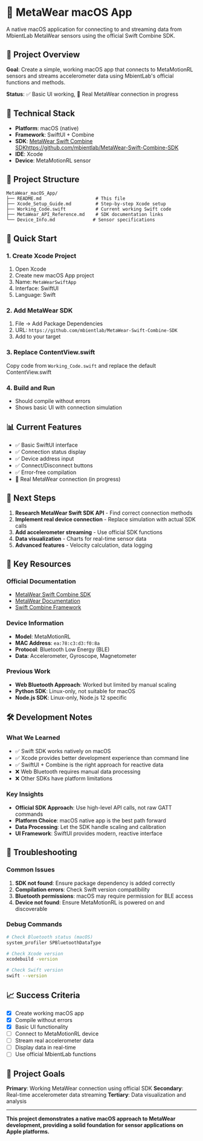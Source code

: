 # 🍎 MetaWear macOS App

A native macOS application for connecting to and streaming data from MbientLab MetaWear sensors using the official Swift Combine SDK.

## 🎯 Project Overview

**Goal**: Create a simple, working macOS app that connects to MetaMotionRL sensors and streams accelerometer data using MbientLab's official functions and methods.

**Status**: ✅ Basic UI working, 🔄 Real MetaWear connection in progress

## 🔧 Technical Stack

- **Platform**: macOS (native)
- **Framework**: SwiftUI + Combine
- **SDK**: [MetaWear Swift Combine SDK]()https://github.com/mbientlab/MetaWear-Swift-Combine-SDK
- **IDE**: Xcode
- **Device**: MetaMotionRL sensor

## 📁 Project Structure

```
MetaWear_macOS_App/
├── README.md                    # This file
├── Xcode_Setup_Guide.md         # Step-by-step Xcode setup
├── Working_Code.swift           # Current working Swift code
├── MetaWear_API_Reference.md    # SDK documentation links
└── Device_Info.md              # Sensor specifications
```

## 🚀 Quick Start

### 1. Create Xcode Project
1. Open Xcode
2. Create new macOS App project
3. Name: `MetaWearSwiftApp`
4. Interface: SwiftUI
5. Language: Swift

### 2. Add MetaWear SDK
1. File → Add Package Dependencies
2. URL: `https://github.com/mbientlab/MetaWear-Swift-Combine-SDK`
3. Add to your target

### 3. Replace ContentView.swift
Copy code from `Working_Code.swift` and replace the default ContentView.swift

### 4. Build and Run
- Should compile without errors
- Shows basic UI with connection simulation

## 📊 Current Features

- ✅ Basic SwiftUI interface
- ✅ Connection status display
- ✅ Device address input
- ✅ Connect/Disconnect buttons
- ✅ Error-free compilation
- 🔄 Real MetaWear connection (in progress)

## 🎯 Next Steps

1. **Research MetaWear Swift SDK API** - Find correct connection methods
2. **Implement real device connection** - Replace simulation with actual SDK calls
3. **Add accelerometer streaming** - Use official SDK functions
4. **Data visualization** - Charts for real-time sensor data
5. **Advanced features** - Velocity calculation, data logging

## 🔗 Key Resources

### Official Documentation
- [MetaWear Swift Combine SDK](https://github.com/mbientlab/MetaWear-Swift-Combine-SDK)
- [MetaWear Documentation](https://mbientlab.com/docs/)
- [Swift Combine Framework](https://developer.apple.com/documentation/combine)

### Device Information
- **Model**: MetaMotionRL
- **MAC Address**: `ea:78:c3:d3:f0:8a`
- **Protocol**: Bluetooth Low Energy (BLE)
- **Data**: Accelerometer, Gyroscope, Magnetometer

### Previous Work
- **Web Bluetooth Approach**: Worked but limited by manual scaling
- **Python SDK**: Linux-only, not suitable for macOS
- **Node.js SDK**: Linux-only, Node.js 12 specific

## 🛠️ Development Notes

### What We Learned
- ✅ Swift SDK works natively on macOS
- ✅ Xcode provides better development experience than command line
- ✅ SwiftUI + Combine is the right approach for reactive data
- ❌ Web Bluetooth requires manual data processing
- ❌ Other SDKs have platform limitations

### Key Insights
- **Official SDK Approach**: Use high-level API calls, not raw GATT commands
- **Platform Choice**: macOS native app is the best path forward
- **Data Processing**: Let the SDK handle scaling and calibration
- **UI Framework**: SwiftUI provides modern, reactive interface

## 🐛 Troubleshooting

### Common Issues
1. **SDK not found**: Ensure package dependency is added correctly
2. **Compilation errors**: Check Swift version compatibility
3. **Bluetooth permissions**: macOS may require permission for BLE access
4. **Device not found**: Ensure MetaMotionRL is powered on and discoverable

### Debug Commands
```bash
# Check Bluetooth status (macOS)
system_profiler SPBluetoothDataType

# Check Xcode version
xcodebuild -version

# Check Swift version
swift --version
```

## 📈 Success Criteria

- [x] Create working macOS app
- [x] Compile without errors
- [x] Basic UI functionality
- [ ] Connect to MetaMotionRL device
- [ ] Stream real accelerometer data
- [ ] Display data in real-time
- [ ] Use official MbientLab functions

## 🎉 Project Goals

**Primary**: Working MetaWear connection using official SDK
**Secondary**: Real-time accelerometer data streaming
**Tertiary**: Data visualization and analysis

---

**This project demonstrates a native macOS approach to MetaWear development, providing a solid foundation for sensor applications on Apple platforms.** 